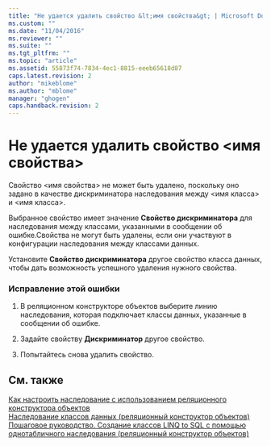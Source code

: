 ```yaml
---
title: "Не удается удалить свойство &lt;имя свойства&gt; | Microsoft Docs"
ms.custom: ""
ms.date: "11/04/2016"
ms.reviewer: ""
ms.suite: ""
ms.tgt_pltfrm: ""
ms.topic: "article"
ms.assetid: 55873f74-7834-4ec1-8815-eeeb65618d87
caps.latest.revision: 2
author: "mikeblome"
ms.author: "mblome"
manager: "ghogen"
caps.handback.revision: 2
---
```

# Не удается удалить свойство &lt;имя свойства&gt;
Свойство \<имя свойства\> не может быть удалено, поскольку оно задано в качестве дискриминатора наследования между \<имя класса\> и \<имя класса\>.  
  
 Выбранное свойство имеет значение **Свойство дискриминатора** для наследования между классами, указанными в сообщении об ошибке.Свойства не могут быть удалены, если они участвуют в конфигурации наследования между классами данных.  
  
 Установите **Свойство дискриминатора** другое свойство класса данных, чтобы дать возможность успешного удаления нужного свойства.  
  
### Исправление этой ошибки  
  
1.  В реляционном конструкторе объектов выберите линию наследования, которая подключает классы данных, указанные в сообщении об ошибке.  
  
2.  Задайте свойству **Дискриминатор** другое свойство.  
  
3.  Попытайтесь снова удалить свойство.  
  
## См. также  
 [Как настроить наследование с использованием реляционного конструктора объектов](../data-tools/how-to-configure-inheritance-by-using-the-o-r-designer.md)   
 [Наследование классов данных \(реляционный конструктор объектов\)](../data-tools/data-class-inheritance-o-r-designer.md)   
 [Пошаговое руководство. Создание классов LINQ to SQL с помощью однотабличного наследования \(реляционный конструктор объектов\)](../data-tools/walkthrough-creating-linq-to-sql-classes-by-using-single-table-inheritance-o-r-designer.md)